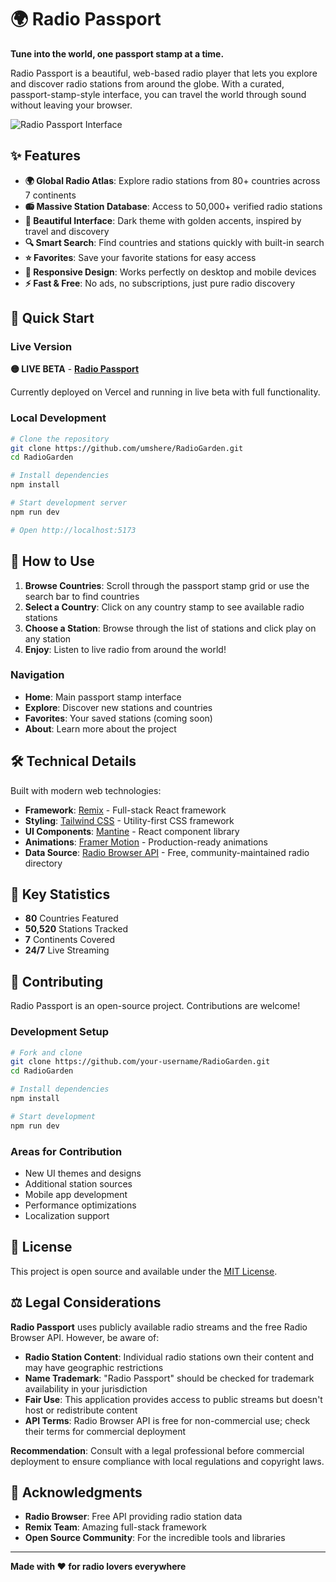 # 🌍 Radio Passport

**Tune into the world, one passport stamp at a time.**

Radio Passport is a beautiful, web-based radio player that lets you explore and discover radio stations from around the globe. With a curated, passport-stamp-style interface, you can travel the world through sound without leaving your browser.

![Radio Passport Interface](https://via.placeholder.com/800x400/1a1a1a/ffd700?text=Radio+Passport+Interface)

## ✨ Features

- **🌍 Global Radio Atlas**: Explore radio stations from 80+ countries across 7 continents
- **📻 Massive Station Database**: Access to 50,000+ verified radio stations
- **🎨 Beautiful Interface**: Dark theme with golden accents, inspired by travel and discovery
- **🔍 Smart Search**: Find countries and stations quickly with built-in search
- **⭐ Favorites**: Save your favorite stations for easy access
- **📱 Responsive Design**: Works perfectly on desktop and mobile devices
- **⚡ Fast & Free**: No ads, no subscriptions, just pure radio discovery

## 🚀 Quick Start

### Live Version

**🟡 LIVE BETA** - **[Radio Passport](https://your-deployment-url.com)**

Currently deployed on Vercel and running in live beta with full functionality.

### Local Development

```bash
# Clone the repository
git clone https://github.com/umshere/RadioGarden.git
cd RadioGarden

# Install dependencies
npm install

# Start development server
npm run dev

# Open http://localhost:5173
```

## 📖 How to Use

1. **Browse Countries**: Scroll through the passport stamp grid or use the search bar to find countries
2. **Select a Country**: Click on any country stamp to see available radio stations
3. **Choose a Station**: Browse through the list of stations and click play on any station
4. **Enjoy**: Listen to live radio from around the world!

### Navigation

- **Home**: Main passport stamp interface
- **Explore**: Discover new stations and countries
- **Favorites**: Your saved stations (coming soon)
- **About**: Learn more about the project

## 🛠️ Technical Details

Built with modern web technologies:

- **Framework**: [Remix](https://remix.run/) - Full-stack React framework
- **Styling**: [Tailwind CSS](https://tailwindcss.com/) - Utility-first CSS framework
- **UI Components**: [Mantine](https://mantine.dev/) - React component library
- **Animations**: [Framer Motion](https://www.framer.com/motion/) - Production-ready animations
- **Data Source**: [Radio Browser API](https://www.radio-browser.info/) - Free, community-maintained radio directory

## 🌟 Key Statistics

- **80** Countries Featured
- **50,520** Stations Tracked
- **7** Continents Covered
- **24/7** Live Streaming

## 🤝 Contributing

Radio Passport is an open-source project. Contributions are welcome!

### Development Setup

```bash
# Fork and clone
git clone https://github.com/your-username/RadioGarden.git
cd RadioGarden

# Install dependencies
npm install

# Start development
npm run dev
```

### Areas for Contribution

- New UI themes and designs
- Additional station sources
- Mobile app development
- Performance optimizations
- Localization support

## 📄 License

This project is open source and available under the [MIT License](LICENSE).

## ⚖️ Legal Considerations

**Radio Passport** uses publicly available radio streams and the free Radio Browser API. However, be aware of:

- **Radio Station Content**: Individual radio stations own their content and may have geographic restrictions
- **Name Trademark**: "Radio Passport" should be checked for trademark availability in your jurisdiction
- **Fair Use**: This application provides access to public streams but doesn't host or redistribute content
- **API Terms**: Radio Browser API is free for non-commercial use; check their terms for commercial deployment

**Recommendation**: Consult with a legal professional before commercial deployment to ensure compliance with local regulations and copyright laws.

## 🙏 Acknowledgments

- **Radio Browser**: Free API providing radio station data
- **Remix Team**: Amazing full-stack framework
- **Open Source Community**: For the incredible tools and libraries

---

**Made with ❤️ for radio lovers everywhere**
